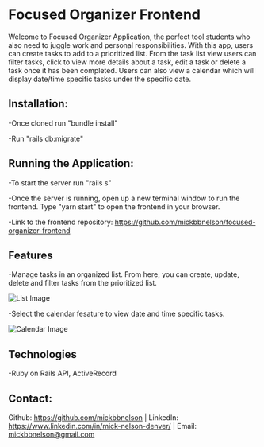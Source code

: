 # Focused Organizer Frontend

Welcome to Focused Organizer Application, the perfect tool students who also need to juggle work and personal responsibilities.  With this app, users can create tasks to add to a prioritized list.  From the task list view users can filter tasks, click to view more details about a task, edit a task or delete a task once it has been completed.  Users can also view a calendar which will display date/time specific tasks under the specific date.

## Installation:

-Once cloned run "bundle install"

-Run "rails db:migrate"

## Running the Application:

-To start the server run "rails s"

-Once the server is running, open up a new terminal window to run the frontend. Type "yarn start" to open the frontend in your browser.

-Link to the frontend repository: https://github.com/mickbbnelson/focused-organizer-frontend

## Features

-Manage tasks in an organized list.  From here, you can create, update, delete and filter tasks from the prioritized list.

![List Image](https://i.postimg.cc/XYvcdJS7/Readme-Image-1.jpg)

-Select the calendar fesature to view date and time specific tasks.

![Calendar Image](https://i.postimg.cc/pdfTdfG9/Readme-Image-2.jpg)

## Technologies

-Ruby on Rails API, ActiveRecord

## Contact:

Github: https://github.com/mickbbnelson | LinkedIn: https://www.linkedin.com/in/mick-nelson-denver/ | Email: mickbbnelson@gmail.com
